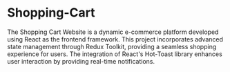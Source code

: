 # Shopping-Cart
The Shopping Cart Website is a dynamic e-commerce platform developed using React as the frontend framework. This project incorporates advanced state management through Redux Toolkit, providing a seamless shopping experience for users. The integration of React's Hot-Toast library enhances user interaction by providing real-time notifications.
